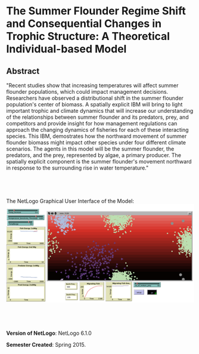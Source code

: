 # The Summer Flounder Regime Shift and Consequential Changes in Trophic Structure: A Theoretical Individual-­based Model

## Abstract

"Recent studies show that increasing temperatures will affect summer flounder populations, which could impact management decisions. Researchers have observed a distributional shift in the summer flounder population's center of biomass. A spatially explicit IBM will bring to light important trophic and climate dynamics that will increase our understanding of the relationships between summer flounder and its predators, prey, and competitors and provide insight for how management regulations can approach the changing dynamics of fisheries for each of these interacting species. This IBM, demostrates how the northward movement of summer flounder biomass might impact other species under four different climate scenarios. The agents in this model will be the summer flounder, the predators, and the prey, represented by algae, a primary producer. The spatially explicit component is the summer flounder's movement northward in response to the surrounding rise in water temperature."

## &nbsp;
The NetLogo Graphical User Interface of the Model: 
![The NetLogo Graphical User Interface](GUI.png)

## &nbsp;

**Version of NetLogo**: NetLogo 6.1.0

**Semester Created**: Spring 2015.
